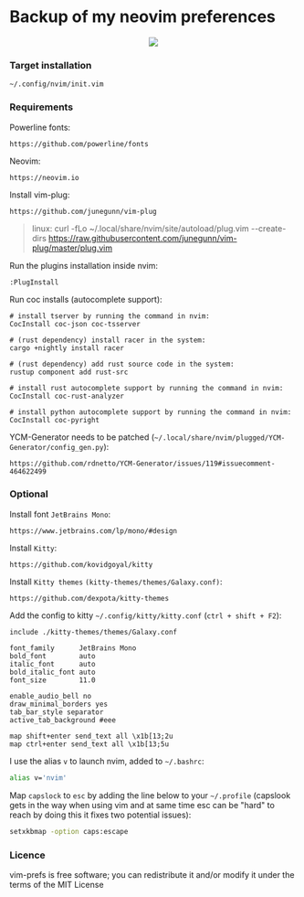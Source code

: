 # Backup of my neovim preferences
<p align="center">
  <img src="data/screenshot.png?v=1"/>
</p>

### Target installation
```
~/.config/nvim/init.vim
```

### Requirements

Powerline fonts:
```
https://github.com/powerline/fonts
```

Neovim:
```
https://neovim.io
```

Install vim-plug:
```
https://github.com/junegunn/vim-plug
```
> linux: curl -fLo ~/.local/share/nvim/site/autoload/plug.vim --create-dirs https://raw.githubusercontent.com/junegunn/vim-plug/master/plug.vim

Run the plugins installation inside nvim:
```
:PlugInstall
```

Run coc installs (autocomplete support):
```
# install tserver by running the command in nvim:
CocInstall coc-json coc-tsserver

# (rust dependency) install racer in the system:
cargo +nightly install racer

# (rust dependency) add rust source code in the system:
rustup component add rust-src

# install rust autocomplete support by running the command in nvim:
CocInstall coc-rust-analyzer

# install python autocomplete support by running the command in nvim:
CocInstall coc-pyright
```

YCM-Generator needs to be patched (`~/.local/share/nvim/plugged/YCM-Generator/config_gen.py`):
```
https://github.com/rdnetto/YCM-Generator/issues/119#issuecomment-464622499
```

### Optional
Install font `JetBrains Mono`:
```
https://www.jetbrains.com/lp/mono/#design
```

Install `Kitty`:
```
https://github.com/kovidgoyal/kitty
```

Install `Kitty themes` `(kitty-themes/themes/Galaxy.conf)`:
```
https://github.com/dexpota/kitty-themes
```

Add the config to kitty `~/.config/kitty/kitty.conf` (`ctrl + shift + F2`):
```
include ./kitty-themes/themes/Galaxy.conf

font_family      JetBrains Mono
bold_font        auto
italic_font      auto
bold_italic_font auto
font_size        11.0

enable_audio_bell no
draw_minimal_borders yes
tab_bar_style separator
active_tab_background #eee

map shift+enter send_text all \x1b[13;2u
map ctrl+enter send_text all \x1b[13;5u
```

I use the alias `v` to launch nvim, added to `~/.bashrc`:
```bash
alias v='nvim'
```

Map `capslock` to `esc` by adding the line below to your `~/.profile` (capslook gets in the way when using vim and at same time esc can be "hard" to reach by doing this it fixes two potential issues):
```bash
setxkbmap -option caps:escape
```

### Licence
vim-prefs is free software; you can redistribute it and/or modify it under the terms of the MIT License
